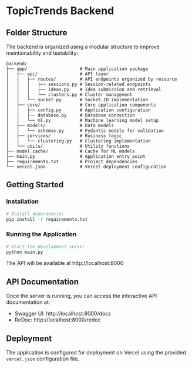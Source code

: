 # TopicTrends Backend

## Folder Structure

The backend is organized using a modular structure to improve maintainability and testability:

```
backend/
├── app/                    # Main application package
│   ├── api/                # API layer
│   │   ├── routes/         # API endpoints organized by resource
│   │   │   ├── sessions.py # Session-related endpoints
│   │   │   ├── ideas.py    # Idea submission and retrieval
│   │   │   └── clusters.py # Cluster management
│   │   └── socket.py       # Socket.IO implementation
│   ├── core/               # Core application components
│   │   ├── config.py       # Application configuration
│   │   ├── database.py     # Database connection
│   │   └── ml.py           # Machine learning model setup
│   ├── models/             # Data models
│   │   └── schemas.py      # Pydantic models for validation
│   ├── services/           # Business logic
│   │   └── clustering.py   # Clustering implementation
│   └── utils/              # Utility functions
├── model_cache/            # Cache for ML models
├── main.py                 # Application entry point
├── requirements.txt        # Project dependencies
└── vercel.json             # Vercel deployment configuration
```

## Getting Started

### Installation

```bash
# Install dependencies
pip install -r requirements.txt
```

### Running the Application

```bash
# Start the development server
python main.py
```

The API will be available at http://localhost:8000

## API Documentation

Once the server is running, you can access the interactive API documentation at:

- Swagger UI: http://localhost:8000/docs
- ReDoc: http://localhost:8000/redoc

## Deployment

The application is configured for deployment on Vercel using the provided `vercel.json` configuration file.